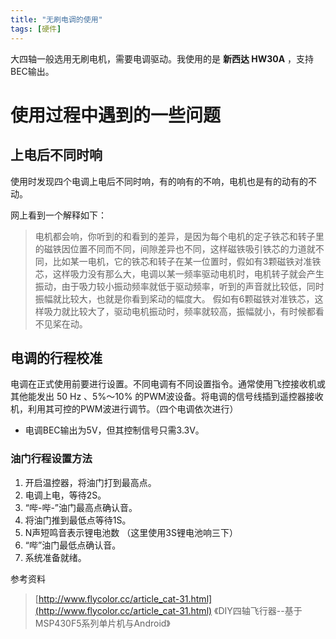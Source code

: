 ```yaml
---
title: "无刷电调的使用"
tags: [硬件]
---
```


大四轴一般选用无刷电机，需要电调驱动。我使用的是 **新西达 HW30A** ，支持BEC输出。

# 使用过程中遇到的一些问题

## 上电后不同时响
使用时发现四个电调上电后不同时响，有的响有的不响，电机也是有的动有的不动。

网上看到一个解释如下：
> 电机都会响，你听到的和看到的差异，是因为每个电机的定子铁芯和转子里的磁铁因位置不同而不同，间隙差异也不同，这样磁铁吸引铁芯的力道就不同，比如某一电机，它的铁芯和转子在某一位置时，假如有3颗磁铁对准铁芯，这样吸力没有那么大，电调以某一频率驱动电机时，电机转子就会产生振动，由于吸力较小振动频率就低于驱动频率，听到的声音就比较低，同时振幅就比较大，也就是你看到桨动的幅度大。
假如有6颗磁铁对准铁芯，这样吸力就比较大了，驱动电机振动时，频率就较高，振幅就小，有时候都看不见桨在动。

## 电调的行程校准
电调在正式使用前要进行设置。不同电调有不同设置指令。通常使用飞控接收机或其他能发出 50 Hz 、5%～10% 的PWM波设备。将电调的信号线插到遥控器接收机，利用其可控的PWM波进行调节。（四个电调依次进行）

* 电调BEC输出为5V，但其控制信号只需3.3V。

### 油门行程设置方法
1. 开启温控器，将油门打到最高点。
2. 电调上电，等待2S。
3. “哔-哔-”油门最高点确认音。
4. 将油门推到最低点等待1S。
5. N声短鸣音表示锂电池数 （这里使用3S锂电池响三下）
6. “哔”油门最低点确认音。
7. 系统准备就绪。

参考资料

>  [http://www.flycolor.cc/article_cat-31.html](http://www.flycolor.cc/article_cat-31.html)
《DIY四轴飞行器--基于MSP430F5系列单片机与Android》
